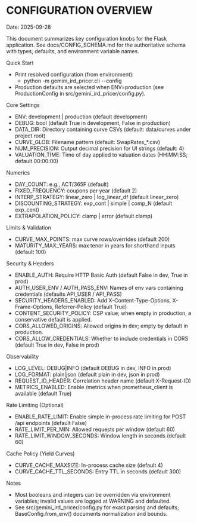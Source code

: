 # CONFIGURATION OVERVIEW

Date: 2025-09-28

This document summarizes key configuration knobs for the Flask application. See docs/CONFIG_SCHEMA.md for the authoritative schema with types, defaults, and environment variable names.

Quick Start
- Print resolved configuration (from environment):
  - python -m gemini_ird_pricer.cli --config
- Production defaults are selected when ENV=production (see ProductionConfig in src/gemini_ird_pricer/config.py).

Core Settings
- ENV: development | production (default development)
- DEBUG: bool (default True in development, False in production)
- DATA_DIR: Directory containing curve CSVs (default: data/curves under project root)
- CURVE_GLOB: Filename pattern (default: SwapRates_*.csv)
- NUM_PRECISION: Output decimal precision for UI strings (default: 4)
- VALUATION_TIME: Time of day applied to valuation dates (HH:MM:SS; default 00:00:00)

Numerics
- DAY_COUNT: e.g., ACT/365F (default)
- FIXED_FREQUENCY: coupons per year (default 2)
- INTERP_STRATEGY: linear_zero | log_linear_df (default linear_zero)
- DISCOUNTING_STRATEGY: exp_cont | simple | comp_N (default exp_cont)
- EXTRAPOLATION_POLICY: clamp | error (default clamp)

Limits & Validation
- CURVE_MAX_POINTS: max curve rows/overrides (default 200)
- MATURITY_MAX_YEARS: max tenor in years for shorthand inputs (default 100)

Security & Headers
- ENABLE_AUTH: Require HTTP Basic Auth (default False in dev, True in prod)
- AUTH_USER_ENV / AUTH_PASS_ENV: Names of env vars containing credentials (defaults API_USER / API_PASS)
- SECURITY_HEADERS_ENABLED: Add X-Content-Type-Options, X-Frame-Options, Referrer-Policy (default True)
- CONTENT_SECURITY_POLICY: CSP value; when empty in production, a conservative default is applied.
- CORS_ALLOWED_ORIGINS: Allowed origins in dev; empty by default in production.
- CORS_ALLOW_CREDENTIALS: Whether to include credentials in CORS (default True in dev, False in prod)

Observability
- LOG_LEVEL: DEBUG|INFO (default DEBUG in dev, INFO in prod)
- LOG_FORMAT: plain|json (default plain in dev, json in prod)
- REQUEST_ID_HEADER: Correlation header name (default X-Request-ID)
- METRICS_ENABLED: Enable /metrics when prometheus_client is available (default True)

Rate Limiting (Optional)
- ENABLE_RATE_LIMIT: Enable simple in-process rate limiting for POST /api endpoints (default False)
- RATE_LIMIT_PER_MIN: Allowed requests per window (default 60)
- RATE_LIMIT_WINDOW_SECONDS: Window length in seconds (default 60)

Cache Policy (Yield Curves)
- CURVE_CACHE_MAXSIZE: In-process cache size (default 4)
- CURVE_CACHE_TTL_SECONDS: Entry TTL in seconds (default 300)

Notes
- Most booleans and integers can be overridden via environment variables; invalid values are logged at WARNING and defaulted.
- See src/gemini_ird_pricer/config.py for exact parsing and defaults; BaseConfig.from_env() documents normalization and bounds.
